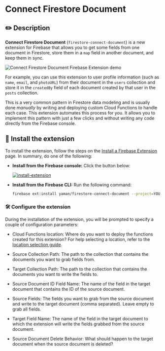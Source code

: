 # Connect Firestore Document

## ✏️ Description

**Connect Firestore Document** (`firestore-connect-document`) is a new extension for Firebase that allows you to get some fields from one document in Firestore, store them in a `map` field in another document, and keep them in sync.

![Connect Firestore Document Firebase Extension demo](https://user-images.githubusercontent.com/35961879/201526571-b0106cb1-36f4-4a46-9b96-0d96e5aca39a.gif)

For example, you can use this extension to user profile information (such as `name`, `email`, and `photoURL`) from their document in the `users` collection and store it in the `createdBy` field of each document created by that user in the `posts` collection.

This is a very common pattern in Firestore data modeling and is usually done _manually_ by writing and deploying custom Cloud Functions to handle each case. This extension automates this process for you. It allows you to implement this pattern with just a few clicks and without writing any code directly from the Firebase console.

## 🧩 Install the extension

To install the extension, follow the steps on the [Install a Firebase Extension](https://firebase.google.com/docs/extensions/install-extensions) page. In summary, do one of the following:

- **Install from the Firebase console:** Click the button below:

  [![install-extension](https://user-images.githubusercontent.com/35961879/201528504-4e99bfc7-8691-4151-b63d-0511097d7c18.png)](https://console.firebase.google.com/project/_/extensions/install?ref=yaman/firestore-connect-document)

- **Install from the Firebase CLI:** Run the following command:

  ```bash
  firebase ext:install yaman/firestore-connect-document --project=YOUR_PROJECT_ID
  ```

### 🛠️ Configure the extension

During the installation of the extension, you will be prompted to specify a couple of configuration parameters:

- Cloud Functions location: Where do you want to deploy the functions created for this extension? For help selecting a location, refer to the [location selection guide](https://firebase.google.com/docs/functions/locations).

- Source Collection Path: The path to the collection that contains the documents you want to grab fields from.

- Target Collection Path: The path to the collection that contains the documents you want to write the fields to.

- Source Document ID Field Name: The name of the field in the target document that contains the ID of the source document.

- Source Fields: The fields you want to grab from the source document and write to the target document (comma separated). Leave empty to grab all fields.

- Target Field Name: The name of the field in the target document to which the extension will write the fields grabbed from the source document.

- Source Document Delete Behavior: What should happen to the target document when the source document is deleted?
